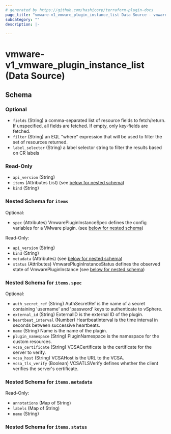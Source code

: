 ```yaml
---
# generated by https://github.com/hashicorp/terraform-plugin-docs
page_title: "vmware-v1_vmware_plugin_instance_list Data Source - vmware-v1"
subcategory: ""
description: |-
  
---
```


# vmware-v1_vmware_plugin_instance_list (Data Source)





<!-- schema generated by tfplugindocs -->
## Schema

### Optional

- `fields` (String) a comma-separated list of resource fields to fetch/return.  If unspecified, all fields are fetched.  If empty, only key-fields are fetched.
- `filter` (String) an EQL "where" expression that will be used to filter the set of resources returned.
- `label_selector` (String) a label selector string to filter the results based on CR labels

### Read-Only

- `api_version` (String)
- `items` (Attributes List) (see [below for nested schema](#nestedatt--items))
- `kind` (String)

<a id="nestedatt--items"></a>
### Nested Schema for `items`

Optional:

- `spec` (Attributes) VmwarePluginInstanceSpec defines the config variables for a VMware plugin. (see [below for nested schema](#nestedatt--items--spec))

Read-Only:

- `api_version` (String)
- `kind` (String)
- `metadata` (Attributes) (see [below for nested schema](#nestedatt--items--metadata))
- `status` (Attributes) VmwarePluginInstanceStatus defines the observed state of VmwarePluginInstance (see [below for nested schema](#nestedatt--items--status))

<a id="nestedatt--items--spec"></a>
### Nested Schema for `items.spec`

Optional:

- `auth_secret_ref` (String) AuthSecretRef is the name of a secret containing 'username' and 'password' keys to authenticate to vSphere.
- `external_id` (String) ExternalID is the external ID of the plugin.
- `heartbeat_interval` (Number) HeartbeatInterval is the time interval in seconds between successive heartbeats.
- `name` (String) Name is the name of the plugin.
- `plugin_namespace` (String) PluginNamespace is the namespace for the custom resources.
- `vcsa_certificate` (String) VCSACertificate is the certificate for the server to verify.
- `vcsa_host` (String) VCSAHost is the URL to the VCSA.
- `vcsa_tls_verify` (Boolean) VCSATLSVerify defines whether the client verifies the server's certificate.


<a id="nestedatt--items--metadata"></a>
### Nested Schema for `items.metadata`

Read-Only:

- `annotations` (Map of String)
- `labels` (Map of String)
- `name` (String)


<a id="nestedatt--items--status"></a>
### Nested Schema for `items.status`
